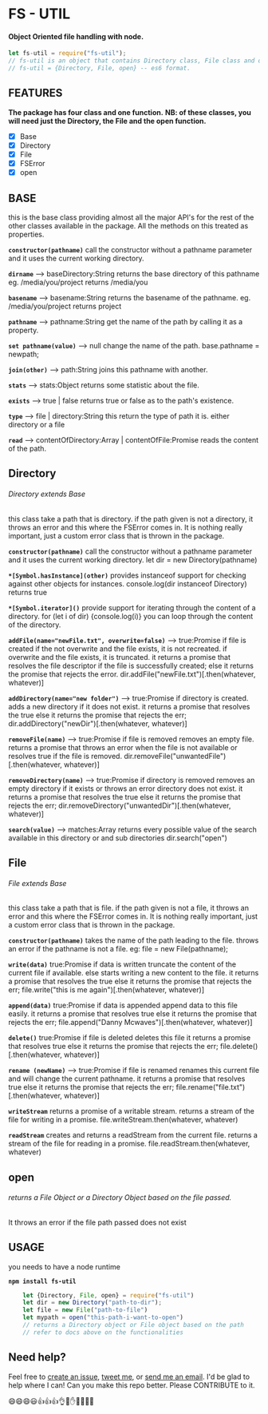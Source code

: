 # FS - UTIL
#### Object Oriented file handling with node.

```javascript
let fs-util = require("fs-util");
// fs-util is an object that contains Directory class, File class and open function.
// fs-util = {Directory, File, open} -- es6 format.
```

## FEATURES
**The package has four class and one function.**
**NB: of these classes, you will need just the Directory, the File and the open function.**
- [x] Base
- [x] Directory
- [x] File
- [x] FSError
- [x] open

## BASE
this is the base class providing almost all the major API's for the rest of the other
classes available in the package. All the methods on this treated as properties.

**`constructor(pathname)`**
    call the constructor without a pathname parameter and it uses the current working directory.

**`dirname`** --> baseDirectory:String
    returns the base directory of this pathname
    eg. /media/you/project returns /media/you

**`basename`** --> basename:String
    returns the basename of the pathname.
    eg. /media/you/project returns project

**`pathname`** --> pathname:String
    get the name of the path by calling it as a property.

**`set pathname(value)`** --> null
    change the name of the path.
    base.pathname = newpath;

**`join(other)`** --> path:String
    joins this pathname with another.

**`stats`** --> stats:Object
    returns some statistic about the file.

**`exists`** --> true | false
    returns true or false as to the path's existence.

**`type`** --> file | directory:String
    this return the type of path it is. either directory or a file

**`read`** --> contentOfDirectory:Array | contentOfFile:Promise
    reads the content of the path.


## Directory
###### Directory extends Base
this class take a path that is directory.
if the path given is not a directory, it throws an error and this where the FSError comes in.
It is nothing really important, just a custom error class that is thrown in the package.

**`constructor(pathname)`**
    call the constructor without a pathname parameter and it uses the current working directory.
    let dir = new Directory(pathname)

**`*[Symbol.hasInstance](other)`**
    provides instanceof support for checking against other objects for instances.
    console.log(dir  instanceof  Directory) returns true

**`*[Symbol.iterator]()`**
    provide support for iterating through the content of a directory.
    for (let i of dir) {console.log(i)} you can loop through the content of the directory.

**`addFile(name="newFile.txt", overwrite=false)`** --> true:Promise if file is created
    if the not overwrite and the file exists, it is not recreated.
    if overwrite and the file exists, it is truncated.
    it returns a promise that resolves the file descriptor if the file is successfully created;
    else it returns the promise that rejects the error.
    dir.addFile("newFile.txt")[.then(whatever, whatever)]

**`addDirectory(name="new folder")`** --> true:Promise if directory is created.
    adds a new directory if it does not exist.
    it returns a promise that resolves the true else
    it returns the promise that rejects the err;
    dir.addDirectory("newDir")[.then(whatever, whatever)]

**`removeFile(name)`** --> true:Promise if file is removed
    removes an empty file.
    returns a promise that throws an error when the file is not available
    or resolves true if the file is removed.
    dir.removeFile("unwantedFile")[.then(whatever, whatever)]

**`removeDirectory(name)`** --> true:Promise if directory is removed
    removes an empty directory if it exists or throws an error directory does not exist.
    it returns a promise that resolves the true else
    it returns the promise that rejects the err;
    dir.removeDirectory("unwantedDir")[.then(whatever, whatever)]

**`search(value)`** --> matches:Array
    returns every possible value of the search available in this directory or and sub directories
    dir.search("open")


## File
###### File extends Base
this class take a path that is file.
if the path given is not a file, it throws an error and this where the FSError comes in.
It is nothing really important, just a custom error class that is thrown in the package.

**`constructor(pathname)`**
    takes the name of the path leading to the file.
    throws an error if the pathname is not a file.
    eg: file = new File(pathname);

**`write(data)`** true:Promise if data is written
    truncate the content of the current file if available.
    else starts writing a new content to the file.
    it returns a promise that resolves the true else
    it returns the promise that rejects the err;
    file.write("this is me again")[.then(whatever, whatever)]

**`append(data)`** true:Promise if data is appended
    append data to this file easily.
    it returns a promise that resolves true else
    it returns the promise that rejects the err;
    file.append("Danny Mcwaves")[.then(whatever, whatever)]

**`delete()`** true:Promise if file is deleted
    deletes this file
    it returns a promise that resolves true else
    it returns the promise that rejects the err;
    file.delete()[.then(whatever, whatever)]

**`rename (newName)`** --> true:Promise if file is renamed
    renames this current file and will change the current pathname.
    it returns a promise that resolves true else
    it returns the promise that rejects the err;
    file.rename("file.txt")[.then(whatever, whatever)]

**`writeStream`**
    returns a promise of a writable stream.
    returns a stream of the file for writing in a promise.
    file.writeStream.then(whatever, whatever)

**`readStream`**
    creates and returns a readStream from the current file.
    returns a stream of the file for reading in a promise.
    file.readStream.then(whatever, whatever)


## open
###### returns a File Object or a Directory Object based on the file passed.
It throws an error if the file path passed does not exist


## USAGE
you needs to have a node runtime

**`npm install fs-util`**

```javascript
    let {Directory, File, open} = require("fs-util")
    let dir = new Directory("path-to-dir");
    let file = new File("path-to-file")
    let mypath = open("this-path-i-want-to-open")
    // returns a Directory object or File object based on the path
    // refer to docs above on the functionalities
```


## Need help?
Feel free to [create an issue](http://github.com/DannyMcwaves/fs-util/issues), [tweet me](http://twitter.com/DannyMcwaves), or [send me an email](mailto:johnschneider.remote@gmail.com). I'd be glad to help where I can! Can you make this repo better. Please CONTRIBUTE to it.

:smile::smile::smile::smiley::+1::+1::+1::ok_hand::metal::hand::raised_hands::muscle::clap::wave:
